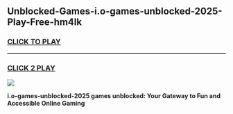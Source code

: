 
## Unblocked-Games-i.o-games-unblocked-2025-Play-Free-hm4lk
<h3>
<a href="https://premium76.site?title=i.o-games-unblocked-2025&ref=17A">CLICK TO PLAY</a></h3>
<hr>

<h3>
<a href="https://premium76.site?title=i.o-games-unblocked-2025&ref=17A">CLICK 2 PLAY</a>
  
</h3>

<a href="https://premium76.site?title=i.o-games-unblocked-2025&ref=17A"><img src="https://clearcache.store/games.png"></a>


**i.o-games-unblocked-2025 games unblocked: Your Gateway to Fun and Accessible Online Gaming**
